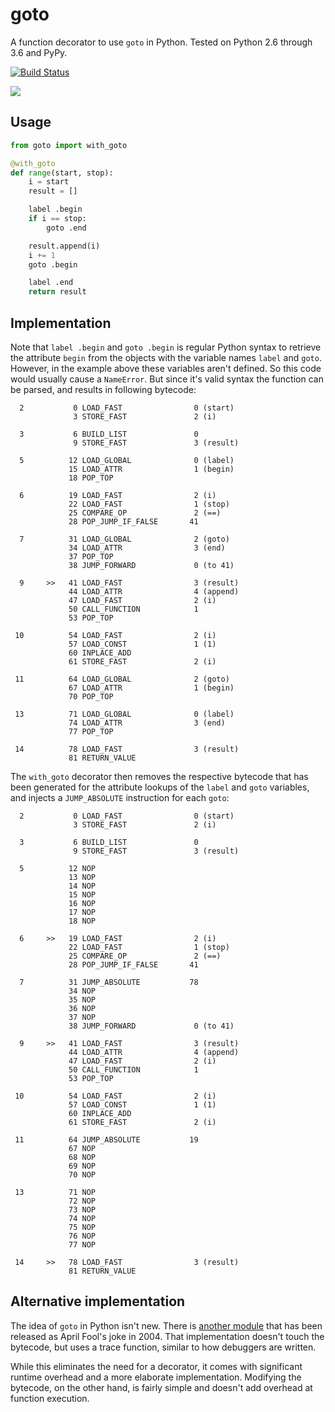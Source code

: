 # goto

A function decorator to use `goto` in Python.
Tested on Python 2.6 through 3.6 and PyPy.

[![Build Status](https://travis-ci.org/snoack/python-goto.svg?branch=master)](https://travis-ci.org/snoack/python-goto)

[![](https://imgs.xkcd.com/comics/goto.png)](https://xkcd.com/292/)

## Usage

```python
from goto import with_goto

@with_goto
def range(start, stop):
    i = start
    result = []

    label .begin
    if i == stop:
        goto .end

    result.append(i)
    i += 1
    goto .begin

    label .end
    return result
```

## Implementation

Note that `label .begin` and `goto .begin` is regular Python syntax to retrieve
the attribute `begin` from the objects with the variable names `label` and
`goto`. However, in the example above these variables aren't defined.
So this code would usually cause a `NameError`. But since it's valid
syntax the function can be parsed, and results in following bytecode:


```
  2           0 LOAD_FAST                0 (start)
              3 STORE_FAST               2 (i)

  3           6 BUILD_LIST               0
              9 STORE_FAST               3 (result)

  5          12 LOAD_GLOBAL              0 (label)
             15 LOAD_ATTR                1 (begin)
             18 POP_TOP

  6          19 LOAD_FAST                2 (i)
             22 LOAD_FAST                1 (stop)
             25 COMPARE_OP               2 (==)
             28 POP_JUMP_IF_FALSE       41

  7          31 LOAD_GLOBAL              2 (goto)
             34 LOAD_ATTR                3 (end)
             37 POP_TOP
             38 JUMP_FORWARD             0 (to 41)

  9     >>   41 LOAD_FAST                3 (result)
             44 LOAD_ATTR                4 (append)
             47 LOAD_FAST                2 (i)
             50 CALL_FUNCTION            1
             53 POP_TOP

 10          54 LOAD_FAST                2 (i)
             57 LOAD_CONST               1 (1)
             60 INPLACE_ADD
             61 STORE_FAST               2 (i)

 11          64 LOAD_GLOBAL              2 (goto)
             67 LOAD_ATTR                1 (begin)
             70 POP_TOP

 13          71 LOAD_GLOBAL              0 (label)
             74 LOAD_ATTR                3 (end)
             77 POP_TOP

 14          78 LOAD_FAST                3 (result)
             81 RETURN_VALUE
```

The `with_goto` decorator then removes the respective bytecode that has been
generated for the attribute lookups of the `label` and `goto` variables, and
injects a `JUMP_ABSOLUTE` instruction for each `goto`:

```
  2           0 LOAD_FAST                0 (start)
              3 STORE_FAST               2 (i)

  3           6 BUILD_LIST               0
              9 STORE_FAST               3 (result)

  5          12 NOP
             13 NOP
             14 NOP
             15 NOP
             16 NOP
             17 NOP
             18 NOP

  6     >>   19 LOAD_FAST                2 (i)
             22 LOAD_FAST                1 (stop)
             25 COMPARE_OP               2 (==)
             28 POP_JUMP_IF_FALSE       41

  7          31 JUMP_ABSOLUTE           78
             34 NOP
             35 NOP
             36 NOP
             37 NOP
             38 JUMP_FORWARD             0 (to 41)

  9     >>   41 LOAD_FAST                3 (result)
             44 LOAD_ATTR                4 (append)
             47 LOAD_FAST                2 (i)
             50 CALL_FUNCTION            1
             53 POP_TOP

 10          54 LOAD_FAST                2 (i)
             57 LOAD_CONST               1 (1)
             60 INPLACE_ADD
             61 STORE_FAST               2 (i)

 11          64 JUMP_ABSOLUTE           19
             67 NOP
             68 NOP
             69 NOP
             70 NOP

 13          71 NOP
             72 NOP
             73 NOP
             74 NOP
             75 NOP
             76 NOP
             77 NOP

 14     >>   78 LOAD_FAST                3 (result)
             81 RETURN_VALUE
```

## Alternative implementation

The idea of `goto` in Python isn't new.
There is [another module](http://entrian.com/goto/) that has been released
as April Fool's joke in 2004. That implementation doesn't touch the bytecode,
but uses a trace function, similar to how debuggers are written.

While this eliminates the need for a decorator, it comes with significant
runtime overhead and a more elaborate implementation. Modifying the bytecode,
on the other hand, is fairly simple and doesn't add overhead at function
execution.
